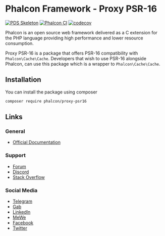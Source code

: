 # Phalcon Framework - Proxy PSR-16

[![PDS Skeleton][pds_skeleton]](https://github.com/php-pds/skeleton)
[![Phalcon CI][actions_badge]](https://github.com/phalcon/proxy-psr16/actions/workflows/main.yml) 
[![codecov][codecov_badge]](https://codecov.io/gh/phalcon/proxy-psr16)

Phalcon is an open source web framework delivered as a C extension for the PHP language providing high performance and lower resource consumption.

Proxy PSR-16 is a package that offers PSR-16 compatibility with `Phalcon\Cache\Cache`. Developers that wish to use PSR-16 alongside Phalcon, can use this package which is a wrapper to `Phalcon\Cache\Cache`.

## Installation

You can install the package using composer

```sh
composer require phalcon/proxy-psr16
```

## Links

### General
* [Official Documentation](https://docs.phalcon.io/)

### Support
* [Forum](https://phalcon.io/forum)
* [Discord](https://phalcon.io/discord)
* [Stack Overflow](https://phalcon.io/so)

### Social Media
* [Telegram](https://phalcon.io/telegram)
* [Gab](https://phalcon.io/gab)
* [LinkedIn](https://phalcon.io/linkedin)
* [MeWe](https://phalcon.io/mewe)
* [Facebook](https://phalcon.io/fb)
* [Twitter](https://phalcon.io/t)


<!-- External links should be here -->
[actions_badge]: https://github.com/phalcon/proxy-psr16/actions/workflows/main.yml/badge.svg
[codecov_badge]: https://codecov.io/gh/phalcon/proxy-psr16/branch/master/graph/badge.svg?token=426jh06aRu
[pds_skeleton]: https://img.shields.io/badge/pds-skeleton-blue.svg?style=flat-square
[discord-badge]: https://img.shields.io/discord/310910488152375297?label=Discord&logo=discord&style=flat-square
